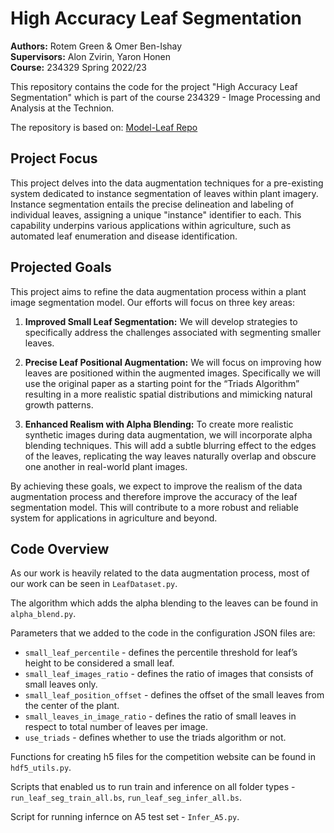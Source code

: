 # High Accuracy Leaf Segmentation

**Authors:** Rotem Green & Omer Ben-Ishay  
**Supervisors:** Alon Zvirin, Yaron Honen  
**Course:** 234329 Spring 2022/23

This repository contains the code for the project "High Accuracy Leaf Segmentation" which is part of the course 234329 - Image Processing and Analysis at the Technion.

The repository is based on: [Model-Leaf Repo](https://github.com/simonlsk/model-leaf)

## Project Focus

This project delves into the data augmentation techniques for a pre-existing system dedicated to instance segmentation of leaves within plant imagery. Instance segmentation entails the precise delineation and labeling of individual leaves, assigning a unique "instance" identifier to each. This capability underpins various applications within agriculture, such as automated leaf enumeration and disease identification.

## Projected Goals

This project aims to refine the data augmentation process within a plant image segmentation model. Our efforts will focus on three key areas:

1. **Improved Small Leaf Segmentation:** We will develop strategies to specifically address the challenges associated with segmenting smaller leaves.

2. **Precise Leaf Positional Augmentation:** We will focus on improving how leaves are positioned within the augmented images. Specifically we will use the original paper as a starting point for the “Triads Algorithm” resulting in a more realistic spatial distributions and mimicking natural growth patterns.

3. **Enhanced Realism with Alpha Blending:** To create more realistic synthetic images during data augmentation, we will incorporate alpha blending techniques. This will add a subtle blurring effect to the edges of the leaves, replicating the way leaves naturally overlap and obscure one another in real-world plant images.

By achieving these goals, we expect to improve the realism of the data augmentation process and therefore improve the accuracy of the leaf segmentation model. This will contribute to a more robust and reliable system for applications in agriculture and beyond.

## Code Overview

As our work is heavily related to the data augmentation process, most of our work can be seen in `LeafDataset.py`.

The algorithm which adds the alpha blending to the leaves can be found in `alpha_blend.py`.

Parameters that we added to the code in the configuration JSON files are:

- `small_leaf_percentile` - defines the percentile threshold for leaf’s height to be considered a small leaf. 
- `small_leaf_images_ratio` - defines the ratio of images that consists of small leaves only.
- `small_leaf_position_offset` - defines the offset of the small leaves from the center of the plant. 
- `small_leaves_in_image_ratio` - defines the ratio of small leaves in respect to total number of leaves per image.
- `use_triads` - defines whether to use the triads algorithm or not.

Functions for creating h5 files for the competition website can be found in `hdf5_utils.py`.

Scripts that enabled us to run train and inference on all folder types - `run_leaf_seg_train_all.bs`, `run_leaf_seg_infer_all.bs`.

Script for running infernce on A5 test set - `Infer_A5.py`.